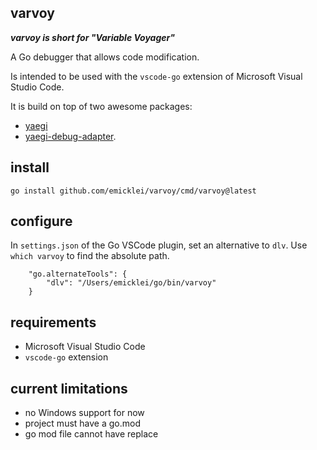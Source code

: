 ## varvoy

**_varvoy is short for "Variable Voyager"_** 

A Go debugger that allows code modification.

Is intended to be used with the `vscode-go` extension of Microsoft Visual Studio Code.

It is build on top of two awesome packages:
- [yaegi](https://github.com/traefik/yaegi)
- [yaegi-debug-adapter](https://github.com/traefik-contrib/yaegi-debug-adapter).

## install

```
go install github.com/emicklei/varvoy/cmd/varvoy@latest
```

## configure

In `settings.json` of the Go VSCode plugin, set an alternative to `dlv`.
Use `which varvoy` to find the absolute path.

```
    "go.alternateTools": {
        "dlv": "/Users/emicklei/go/bin/varvoy"
    }
```

## requirements

- Microsoft Visual Studio Code 
- `vscode-go` extension

## current limitations

- no Windows support for now
- project must have a go.mod
- go mod file cannot have replace
